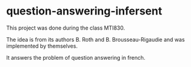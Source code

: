 # question-answering-infersent
This project was done during the class MTI830. 

The idea is from its authors B. Roth and B. Brousseau-Rigaudie and was implemented by themselves.

It answers the problem of question answering in french.
